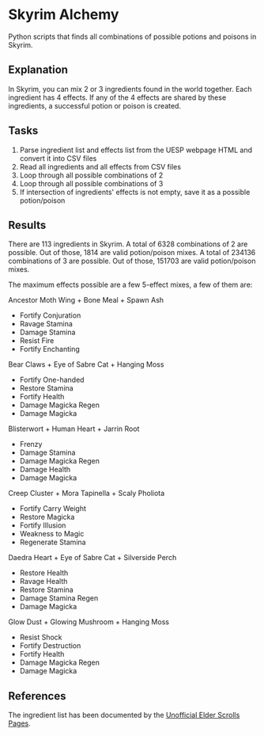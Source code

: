 # Skyrim Alchemy
Python scripts that finds all combinations of possible potions and poisons in Skyrim.

## Explanation
In Skyrim, you can mix 2 or 3 ingredients found in the world together. Each ingredient has 4 effects. If any of the 4 effects are shared by these ingredients, a successful potion or poison is created.

## Tasks
1. Parse ingredient list and effects list from the UESP webpage HTML and convert it into CSV files 
2. Read all ingredients and all effects from CSV files
2. Loop through all possible combinations of 2
3. Loop through all possible combinations of 3
3. If intersection of ingredients' effects is not empty, save it as a possible potion/poison

## Results
There are 113 ingredients in Skyrim.
A total of 6328 combinations of 2 are possible. Out of those, 1814 are valid potion/poison mixes.
A total of 234136 combinations of 3 are possible. Out of those, 151703 are valid potion/poison mixes.

The maximum effects possible are a few 5-effect mixes, a few of them are:

Ancestor Moth Wing + Bone Meal + Spawn Ash
- Fortify Conjuration
- Ravage Stamina
- Damage Stamina
- Resist Fire
- Fortify Enchanting

Bear Claws + Eye of Sabre Cat + Hanging Moss
- Fortify One-handed
- Restore Stamina
- Fortify Health
- Damage Magicka Regen
- Damage Magicka

Blisterwort + Human Heart + Jarrin Root
- Frenzy
- Damage Stamina
- Damage Magicka Regen
- Damage Health
- Damage Magicka

Creep Cluster + Mora Tapinella + Scaly Pholiota
- Fortify Carry Weight
- Restore Magicka
- Fortify Illusion
- Weakness to Magic
- Regenerate Stamina

Daedra Heart + Eye of Sabre Cat + Silverside Perch
- Restore Health
- Ravage Health
- Restore Stamina
- Damage Stamina Regen
- Damage Magicka

Glow Dust + Glowing Mushroom + Hanging Moss
- Resist Shock
- Fortify Destruction
- Fortify Health
- Damage Magicka Regen
- Damage Magicka

## References
The ingredient list has been documented by the [Unofficial Elder Scrolls Pages](http://en.uesp.net/wiki/Skyrim:Ingredients).

